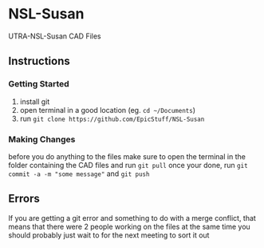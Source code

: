 # NSL-Susan

UTRA-NSL-Susan CAD Files

## Instructions

### Getting Started

1. install git
2. open terminal in a good location (eg. `cd ~/Documents`)
3. run `git clone https://github.com/EpicStuff/NSL-Susan`

### Making Changes

before you do anything to the files make sure to open the terminal in the folder containing the CAD files and run `git pull`
once your done, run `git commit -a -m "some message"` and `git push`

## Errors

If you are getting a git error and something to do with a merge conflict, that means that there were 2 people working on the files at the same time
you should probably just wait to for the next meeting to sort it out
